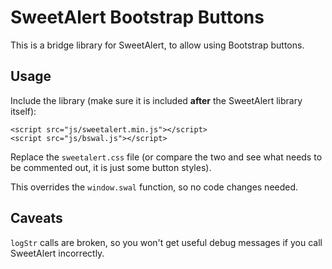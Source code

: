 # SweetAlert Bootstrap Buttons

This is a bridge library for SweetAlert, to allow using Bootstrap buttons.

## Usage

Include the library (make sure it is included **after** the SweetAlert library itself):

```
<script src="js/sweetalert.min.js"></script>
<script src="js/bswal.js"></script>
```

Replace the `sweetalert.css` file (or compare the two and see what needs to be commented out, it is just some button styles).

This overrides the `window.swal` function, so no code changes needed.

## Caveats

`logStr` calls are broken, so you won't get useful debug messages if you call SweetAlert incorrectly.
